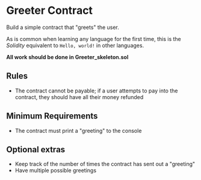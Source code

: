 # Greeter Contract
Build a simple contract that "greets" the user.

As is common when learning any language for the first time, this is the *Solidity* equivalent to `Hello, world!` in other languages.

**All work should be done in Greeter_skeleton.sol**

## Rules
* The contract cannot be payable; if a user attempts to pay into the contract, they should have all their money refunded

## Minimum Requirements
* The contract must print a "greeting" to the console

## Optional extras
* Keep track of the number of times the contract has sent out a "greeting"
* Have multiple possible greetings
